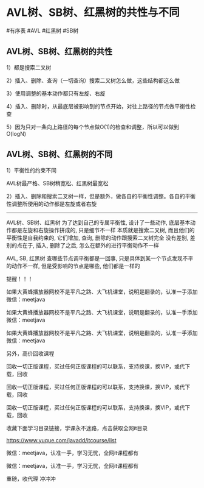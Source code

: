 # AVL树、SB树、红黑树的共性与不同

#有序表 #AVL #红黑树 #SB树

## AVL树、SB树、红黑树的共性


1）都是搜索二叉树

2）插入、删除、查询（一切查询）搜索二叉树怎么做，这些结构都这么做

3）使用调整的基本动作都只有左旋、右旋

4）插入、删除时，从最底层被影响到的节点开始，对往上路径的节点做平衡性检查

5）因为只对一条向上路径的每个节点做O(1)的检查和调整，所以可以做到O(logN)



## AVL树、SB树、红黑树的不同

1）平衡性的约束不同

AVL树最严格、SB树稍宽松、红黑树最宽松

2）插入、删除和搜索二叉树一样，但是额外，做各自的平衡性调整。各自的平衡性调整所使用的动作都是左旋或者右旋


---

AVL树、SB树、红黑树
为了达到自己的专属平衡性, 设计了一些动作, 底层基本动作都是左旋和右旋操作拼成的, 只是细节不一样
本质就是搜索二叉树, 而且他们的平衡性是自我约束的, 它们增加, 查询, 删除的动作跟搜索二叉树完全
没有差别, 差别的点在于, 插入, 删除了之后, 怎么在额外的进行平衡动作不一样

AVL, SB, 红黑树 查哪些节点调平衡都是一回事, 只是具体到某一个节点发现不平的动作不一样, 
但是受影响的节点是哪些, 他们都是一样的





提醒！！！ 

如果大黄蜂播放器网校不是平凡之路、大飞机课堂，说明是翻录的，认准一手添加微信：meetjava 

如果大黄蜂播放器网校不是平凡之路、大飞机课堂，说明是翻录的，认准一手添加微信：meetjava 

如果大黄蜂播放器网校不是平凡之路、大飞机课堂，说明是翻录的，认准一手添加微信：meetjava 

另外，高价回收课程 

回收一切正版课程，买过任何正版课程的可以联系，支持换课，换VIP，或代下载，回收 

回收一切正版课程，买过任何正版课程的可以联系，支持换课，换VIP，或代下载，回收 

回收一切正版课程，买过任何正版课程的可以联系，支持换课，换VIP，或代下载，回收 

收藏下面学习目录链接，学课永不迷路，点击获取全网it目录 

https://www.yuque.com/javadd/itcourse/list 

微信：meetjava，认准一手，学习无忧，全网it课程都有 

微信：meetjava，认准一手，学习无忧，全网it课程都有 

重磅，收代理 冲冲冲 